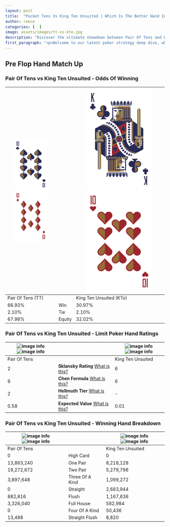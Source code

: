 ```yaml
---
layout: post
title:  "Pocket Tens Vs King Ten Unsuited | Which Is The Better Hand In Poker? A Complete Guide"
author: reece
categories: [  ]
image: assets/images/tt-vs-kto.jpg
description: "Discover the ultimate showdown between Pair Of Tens and King Ten Unsuited in poker! Uncover the odds, strategies, and scenarios where one hand triumphs over the other. Get ready to up your poker game with this thrilling analysis."
first_paragraph: "<p>Welcome to our latest poker strategy deep dive, where we're pitting two distinct hands against each other in a high-stakes showdown: Pair Of Tens vs King Ten Unsuited.</p><p>In the dynamic world of poker, every decision counts, and knowing which hand holds the upper hand is key to your success at the table.</p><p>In this article, we'll dissect these two hands, explore the scenarios where one dominates the other, and equip you with the knowledge to make strategic choices that can tip the odds in your favor.</p><p>Get ready to unravel the intriguing dynamics of these poker hands and elevate your game to new heights.</p>"
---
```




[comment]: # (sp0)

## Pre Flop Hand Match Up

<div class="table hand-ratings" markdown="1"> 



### Pair Of Tens vs King Ten Unsuited - Odds Of Winning


    
| ![image info](assets/images/hand1/T.png) ![image info](assets/images/hand1/to.png) |  | ![image info](assets/images/hand2/K.png) ![image info](assets/images/hand2/to.png) |
| -------- | -------- | -------- |
| Pair Of Tens (TT) |  | King Ten Unsuited (KTo) |
| 66.93% | Win | 30.97% |
| 2.10% | Tie | 2.10% |
| 67.98% | Equity | 32.02% |




[comment]: # (sp1)



### Pair Of Tens vs King Ten Unsuited - Limit Poker Hand Ratings


    
| ![image info](https://www.riverpairs.com/assets/images/hand1/T.png) ![image info](https://www.riverpairs.com/assets/images/hand1/to.png) |  | ![image info](https://www.riverpairs.com/assets/images/hand2/K.png) ![image info](https://www.riverpairs.com/assets/images/hand2/to.png) |
| -------- | -------- | -------- |
| Pair Of Tens |  | King Ten Unsuited |
| 2 | **Sklansky Rating** [What is this?](/sklansky-rating-explained) | 6 |
| 9 | **Chen Formula** [What is this?](/chen-formula-explained) | 6 |
| 2 | **Hellmuth Tier** [What is this?](/Hellmuth-tier-explained) | - |
| 0.58 | **Expected Value** [What is this?](/expected-value-explained) | 0.01 |




[comment]: # (sp2)



### Pair Of Tens vs King Ten Unsuited - Winning Hand Breakdown


    
| ![image info](https://www.riverpairs.com/assets/images/hand1/T.png) ![image info](https://www.riverpairs.com/assets/images/hand1/to.png) |  | ![image info](https://www.riverpairs.com/assets/images/hand2/K.png) ![image info](https://www.riverpairs.com/assets/images/hand2/to.png) |
| -------- | -------- | -------- |
| Pair Of Tens |  | King Ten Unsuited |
| 0 | High Card | 0 |
| 13,863,240 | One Pair | 8,218,128 |
| 19,272,672 | Two Pair | 5,279,796 |
| 3,897,648 | Three Of A Kind | 1,099,272 |
| 0 | Straight | 2,683,944 |
| 882,816 | Flush | 1,167,636 |
| 3,326,040 | Full House | 582,984 |
| 0 | Four Of A Kind | 50,436 |
| 13,488 | Straight Flush | 8,820 |




[comment]: # (sp3)



</div>

[comment]: # (sp4)



[comment]: # (sp5)

